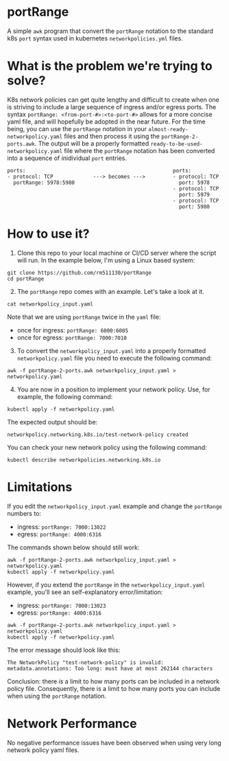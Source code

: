 # portRange
A simple `awk` program that convert the `portRange` notation to the standard k8s `port` syntax used in kubernetes `networkpolicies.yml` files.

# What is the problem we're trying to solve?
K8s network policies can get quite lengthy and difficult to create when one is striving to include a large sequence of ingress and/or egress ports. 
The syntax `portRange: <from-port-#>:<to-port-#>` allows for a more concise yaml file, and will hopefully be adopted in the near future.
For the time being, you can use the `portRange` notation in your `almost-ready-networkpolicy.yaml` files and then process it using the `portRange-2-ports.awk`.
The output will be a properly formatted `ready-to-be-used-networkpolicy.yaml` file where the `portRange` notation has been converted into a sequence of inidividual `port` entries.

```
ports:                                                ports:
- protocol: TCP             ---> becomes --->         - protocol: TCP
  portRange: 5978:5980                                  port: 5978
                                                      - protocol: TCP
                                                        port: 5979
                                                      - protocol: TCP
                                                        port: 5980
```         

# How to use it?

1. Clone this repo to your local machine or CI/CD server where the script will run. In the example below, I'm using a Linux based system:

```
git clone https://github.com/rm511130/portRange
cd portRange
```

2. The `portRange` repo comes with an example. Let's take a look at it.

```
cat networkpolicy_input.yaml
```

Note that we are using `portRange` twice in the `yaml` file: 
- once for ingress: `portRange: 6000:6005`
- once for egress:  `portRange: 7000:7010`

3. To convert the `networkpolicy_input.yaml` into a properly formatted `networkpolicy.yaml` file you need to execute the following command:

```
awk -f portRange-2-ports.awk networkpolicy_input.yaml > networkpolicy.yaml
```

4. You are now in a position to implement your network policy. Use, for example, the following command:

```
kubectl apply -f networkpolicy.yaml 
```
The expected output should be:
```
networkpolicy.networking.k8s.io/test-network-policy created
```

You can check your new network policy using the following command:

```
kubectl describe networkpolicies.networking.k8s.io
```

# Limitations

If you edit the `networkpolicy_input.yaml` example and change the `portRange` numbers to:

- ingress: `portRange: 7000:13022`
- egress:  `portRange: 4000:6316`

The commands shown below should still work:

```
awk -f portRange-2-ports.awk networkpolicy_input.yaml > networkpolicy.yaml
kubectl apply -f networkpolicy.yaml 
```

However, if you extend the `portRange` in the `networkpolicy_input.yaml` example, you'll see an self-explanatory error/limitation:

- ingress: `portRange: 7000:13023`
- egress:  `portRange: 4000:6316`

```
awk -f portRange-2-ports.awk networkpolicy_input.yaml > networkpolicy.yaml
kubectl apply -f networkpolicy.yaml 
```

The error message should look like this:

```
The NetworkPolicy "test-network-policy" is invalid: metadata.annotations: Too long: must have at most 262144 characters
```

Conclusion: there _is_ a limit to how many ports can be included in a network policy file. Consequently, there is a limit to how many ports you can include when using the `portRange` notation.


# Network Performance

No negative performance issues have been observed when using very long network policy yaml files.







